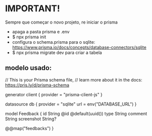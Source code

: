 # IMPORTANT!
Sempre que começar o novo projeto, re iniciar o prisma
- apaga a pasta prisma e .env
- $ npx prisma init
- configura o schema.prisma para o sqlite: https://www.prisma.io/docs/concepts/database-connectors/sqlite
- $ npx prisma migrate dev para criar a tabela

## modelo usado: 
// This is your Prisma schema file,
// learn more about it in the docs: https://pris.ly/d/prisma-schema

generator client {
  provider = "prisma-client-js"
}

datasource db {
  provider = "sqlite"
  url      = env("DATABASE_URL")
}

model Feedback {
  id String @id @default(uuid())
  type String
  comment String
  screenshot String?

  @@map("feedbacks")
}